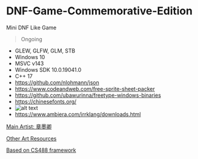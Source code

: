 # DNF-Game-Commemorative-Edition
Mini DNF Like Game

> Ongoing
- GLEW, GLFW, GLM, STB
- Windows 10
- MSVC v143
- Windows SDK 10.0.19041.0
- C++ 17
- https://github.com/nlohmann/json
- https://www.codeandweb.com/free-sprite-sheet-packer
- https://github.com/ubawurinna/freetype-windows-binaries
- https://chinesefonts.org/
- ![alt text](https://learnopengl.com/img/in-practice/glyph_offset.png)
- https://www.ambiera.com/irrklang/downloads.html

[Main Artist: 章墨卿](http://huashilm.com/u/120434/art) <br>

[Other Art Resources](https://www.aigei.com/) <br>

[Based on CS488 framework](https://student.cs.uwaterloo.ca/~cs488/Spring2022/)